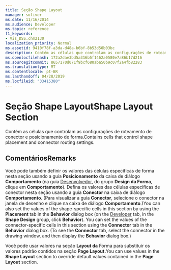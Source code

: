 ```yaml
---
title: Seção Shape Layout
manager: soliver
ms.date: 11/16/2014
ms.audience: Developer
ms.topic: reference
f1_keywords:
- Vis_DSS.chm2130
localization_priority: Normal
ms.assetid: 9410f78f-a3da-d48a-b6bf-8b53d50b03bc
description: Contém as células que controlam as configurações de roteamento de conector e posicionamento de forma.
ms.openlocfilehash: 172a2dae3bd5a316b5f1462a0580e7a86b17d216
ms.sourcegitcommit: 8657170d071f9bcf680aba50b9c07f2a4fb82283
ms.translationtype: MT
ms.contentlocale: pt-BR
ms.lasthandoff: 04/28/2019
ms.locfileid: "33415380"
---
```

# <a name="shape-layout-section"></a><span data-ttu-id="8fe10-103">Seção Shape Layout</span><span class="sxs-lookup"><span data-stu-id="8fe10-103">Shape Layout Section</span></span>

<span data-ttu-id="8fe10-104">Contém as células que controlam as configurações de roteamento de conector e posicionamento de forma.</span><span class="sxs-lookup"><span data-stu-id="8fe10-104">Contains cells that control shape placement and connector routing settings.</span></span>
  
## <a name="remarks"></a><span data-ttu-id="8fe10-105">Comentários</span><span class="sxs-lookup"><span data-stu-id="8fe10-105">Remarks</span></span>

<span data-ttu-id="8fe10-p101">Você pode também definir os valores das células específicas de forma nesta seção usando a guia **Posicionamento** da caixa de diálogo **Comportamento** (na guia [Desenvolvedor](run-in-developer-mode-display-the-developer-tab.md), do grupo **Design da Forma**, clique em **Comportamento**). Defina os valores das células específicas de conector nesta seção usando a guia **Conector** na caixa de diálogo **Comportamento**. (Para visualizar a guia **Conector**, selecione o conector na janela de desenho e clique na caixa de diálogo **Comportamento**.)</span><span class="sxs-lookup"><span data-stu-id="8fe10-p101">You can also set the values of the shape-specific cells in this section by using the **Placement** tab in the **Behavior** dialog box (on the [Developer](run-in-developer-mode-display-the-developer-tab.md) tab, in the **Shape Design** group, click **Behavior**). You can set the values of the connector-specific cells in this section using the **Connector** tab in the **Behavior** dialog box. (To see the **Connector** tab, select the connector in the drawing window, and then display the **Behavior** dialog box.)</span></span> 
  
<span data-ttu-id="8fe10-109">Você pode usar valores na seção **Layout da** Forma para substituir os valores padrão contidos na seção **Page Layout.**</span><span class="sxs-lookup"><span data-stu-id="8fe10-109">You can use values in the **Shape Layout** section to override default values contained in the **Page Layout** section.</span></span> 
  

